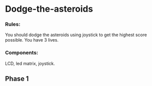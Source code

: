 # Dodge-the-asteroids

### Rules: 
You should dodge the asteroids using joystick to get the highest score possible. You have 3 lives.

### Components: 
LCD, led matrix, joystick.

## Phase 1
